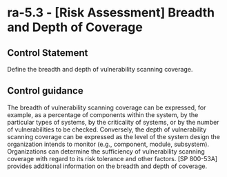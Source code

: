 # ra-5.3 - \[Risk Assessment\] Breadth and Depth of Coverage

## Control Statement

Define the breadth and depth of vulnerability scanning coverage.

## Control guidance

The breadth of vulnerability scanning coverage can be expressed, for example, as a percentage of components within the system, by the particular types of systems, by the criticality of systems, or by the number of vulnerabilities to be checked. Conversely, the depth of vulnerability scanning coverage can be expressed as the level of the system design the organization intends to monitor (e.g., component, module, subsystem). Organizations can determine the sufficiency of vulnerability scanning coverage with regard to its risk tolerance and other factors. [SP 800-53A] provides additional information on the breadth and depth of coverage.
